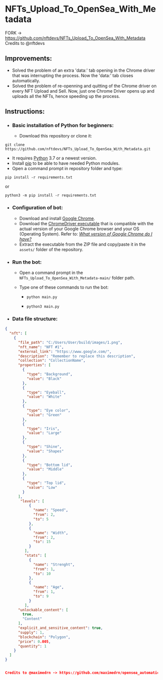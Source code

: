 # NFTs_Upload_To_OpenSea_With_Metadata

FORK -> https://github.com/nftdevs/NFTs_Upload_To_OpenSea_With_Metadata
Credits to @nftdevs

## Improvements:
- Solved the problem of an extra 'data:' tab opening in the Chrome driver that was interrupting the process. Now the 'data:' tab closes automatically.
- Solved the problem of re-openning and quitting of the Chrome driver on every NFT Upload and Sell. Now, just one Chrome Driver opens up and uploads all the NFTs, hence speeding up the process.

## Instructions:

* ### Basic installation of Python for beginners:

  * Download this repository or clone it:
```
git clone https://github.com/nftdevs/NFTs_Upload_To_OpenSea_With_Metadata.git
```
  * It requires [Python](https://www.python.org/) 3.7 or a newest version.
  * Install [pip](https://pip.pypa.io/en/stable/installation/) to be able to have needed Python modules.
  * Open a command prompt in repository folder and type:
```
pip install -r requirements.txt
```

or 

```
python3 -m pip install -r requirements.txt
```

* ### Configuration of bot:

  * Download and install [Google Chrome](https://www.google.com/intl/en_en/chrome/).
  * Download the [ChromeDriver executable](https://chromedriver.chromium.org/downloads) that is compatible with the actual version of your Google Chrome browser and your OS (Operating System). Refer to: _[What version of Google Chrome do I have?](https://www.whatismybrowser.com/detect/what-version-of-chrome-do-i-have)_
  * Extract the executable from the ZIP file and copy/paste it in the `assets/` folder of the repository.
    

* ### Run the bot:
  * Open a command prompt in the `NFTs_Upload_To_OpenSea_With_Metadata-main/` folder path.
  * Type one of these commands to run the bot:
    
    * ```
      python main.py
      ```
    * ```
      python3 main.py
      ```

* ### Data file structure:
```json
{
  "nft": [
    {
      "file_path": "C:/Users/User/build/images/1.png",	
      "nft_name": "NFT #1",
      "external_link": "https://www.google.com/",
      "description": "Remember to replace this description",
      "collection": "CollectionName",
      "properties": [
        {
          "type": "Background",
          "value": "Black"
        },
        {
          "type": "Eyeball",
          "value": "White"
        },
        {
          "type": "Eye color",
          "value": "Green"
        },
        {
          "type": "Iris",
          "value": "Large"
        },
        {
          "type": "Shine",
          "value": "Shapes"
        },
        {
          "type": "Bottom lid",
          "value": "Middle"
        },
        {
          "type": "Top lid",
          "value": "Low"
        }
      ],
	   "levels": [
           {
             "name": "Speed",
             "from": 2,
             "to": 5
           },
           {
             "name": "Width",
             "from": 2,
             "to": 15
           }
         ],
         "stats": [
           {
             "name": "Strenght",
             "from": 1,
             "to": 10
           },
           {
             "name": "Age",
             "from": 1,
             "to": 9
           }
         ],
      "unlockable_content": [
        true,
        "Content"
      ],
      "explicit_and_sensitive_content": true,
      "supply": 1,
      "blockchain": "Polygon",
      "price": 0.005,
      "quantity": 1
    }
  ]
}


Credits to @maximedrn -> https://github.com/maximedrn/opensea_automatic_uploader


